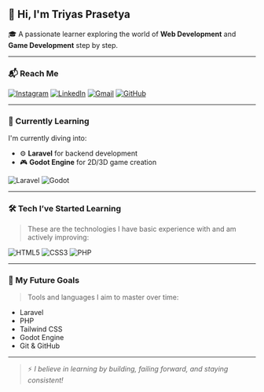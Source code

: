 ## 👋 Hi, I'm Triyas Prasetya

🎓 A passionate learner exploring the world of **Web Development** and **Game Development** step by step.  

---

### 📬 Reach Me
[![Instagram](https://img.shields.io/badge/-Instagram-E4405F?style=for-the-badge&logo=instagram&logoColor=white)](https://www.instagram.com/_iyass03/)  [![LinkedIn](https://img.shields.io/badge/-LinkedIn-0077B5?style=for-the-badge&logo=linkedin&logoColor=white)](https://www.linkedin.com/in/triyas-prasetya-89822a347)  [![Gmail](https://img.shields.io/badge/-Gmail-D14836?style=for-the-badge&logo=gmail&logoColor=white)](mailto:iyastriyas2@gmail.com)  [![GitHub](https://img.shields.io/badge/-GitHub-181717?style=for-the-badge&logo=github&logoColor=white)](https://github.com/TriyasDev)

---

### 🚧 Currently Learning
I'm currently diving into:
- ⚙️ **Laravel** for backend development  
- 🎮 **Godot Engine** for 2D/3D game creation

![Laravel](https://img.shields.io/badge/Laravel-FF2D20?style=flat-square&logo=laravel&logoColor=white) ![Godot](https://img.shields.io/badge/Godot-478CBF?style=flat-square&logo=godot-engine&logoColor=white)

---

### 🛠️ Tech I’ve Started Learning
> These are the technologies I have basic experience with and am actively improving:

![HTML5](https://img.shields.io/badge/HTML5-E34F26?style=flat-square&logo=html5&logoColor=white) ![CSS3](https://img.shields.io/badge/CSS3-1572B6?style=flat-square&logo=css3&logoColor=white) ![PHP](https://img.shields.io/badge/PHP-777BB4?style=flat-square&logo=php&logoColor=white)

---

### 🎯 My Future Goals
> Tools and languages I aim to master over time:

- Laravel  
- PHP  
- Tailwind CSS  
- Godot Engine  
- Git & GitHub  

---

> ⚡ *I believe in learning by building, failing forward, and staying consistent!*

